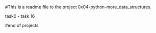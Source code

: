 #This is a readme file to the project  0x04-python-more_data_structures.

task0 - task 16

#end of projects

